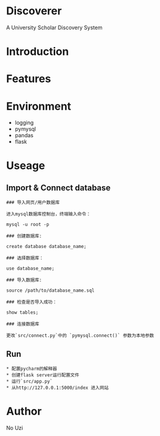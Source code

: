 # Discoverer
A University Scholar Discovery System

# Introduction

# Features

# Environment
* logging 
* pymysql
* pandas
* flask

# Useage
## Import & Connect database
```
### 导入网页/用户数据库

进入mysql数据库控制台，终端输入命令：

mysql -u root -p

### 创建数据库:  

create database database_name;
    
### 选择数据库：

use database_name;

### 导入数据库:  

source /path/to/database_name.sql

### 检查是否导入成功：

show tables;

### 连接数据库

更改`src/connect.py`中的 `pymysql.connect()` 参数为本地参数
```
## Run
```
* 配置pycharm的解释器
* 创建flask server运行配置文件
* 运行`src/app.py`
* 从http://127.0.0.1:5000/index 进入网站
```
# Author
No Uzi
